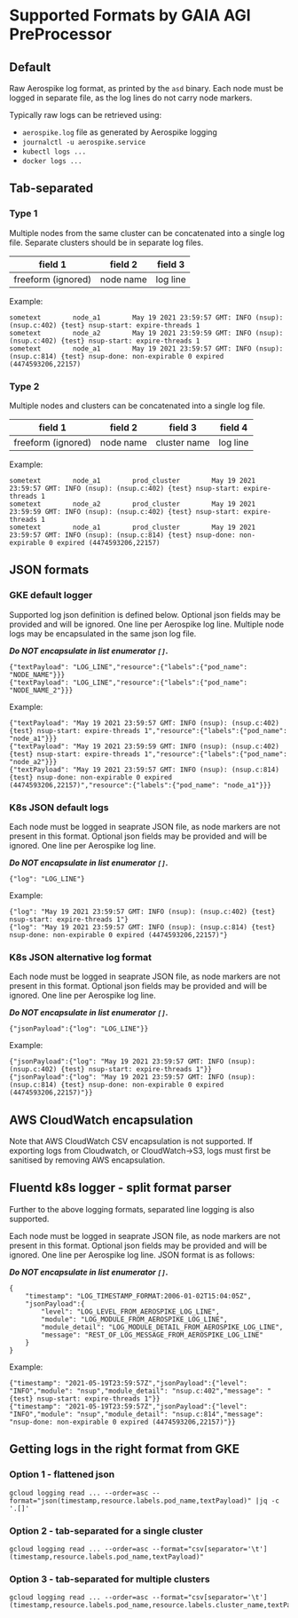 # Supported Formats by GAIA AGI PreProcessor

## Default

Raw Aerospike log format, as printed by the `asd` binary. Each node must be logged in separate file, as the log lines do not carry node markers.

Typically raw logs can be retrieved using:

* `aerospike.log` file as generated by Aerospike logging
* `journalctl -u aerospike.service`
* `kubectl logs ...`
* `docker logs ...`

## Tab-separated

### Type 1

Multiple nodes from the same cluster can be concatenated into a single log file. Separate clusters should be in separate log files.

field 1 | field 2 | field 3
--- | --- | ---
freeform (ignored) | node name | log line

Example:

```
sometext        node_a1        May 19 2021 23:59:57 GMT: INFO (nsup): (nsup.c:402) {test} nsup-start: expire-threads 1
sometext        node_a2        May 19 2021 23:59:59 GMT: INFO (nsup): (nsup.c:402) {test} nsup-start: expire-threads 1
sometext        node_a1        May 19 2021 23:59:57 GMT: INFO (nsup): (nsup.c:814) {test} nsup-done: non-expirable 0 expired (4474593206,22157)
```

### Type 2

Multiple nodes and clusters can be concatenated into a single log file.

field 1 | field 2 | field 3 | field 4
--- | --- | --- | ---
freeform (ignored) | node name | cluster name | log line

Example:

```
sometext        node_a1        prod_cluster        May 19 2021 23:59:57 GMT: INFO (nsup): (nsup.c:402) {test} nsup-start: expire-threads 1
sometext        node_a2        prod_cluster        May 19 2021 23:59:59 GMT: INFO (nsup): (nsup.c:402) {test} nsup-start: expire-threads 1
sometext        node_a1        prod_cluster        May 19 2021 23:59:57 GMT: INFO (nsup): (nsup.c:814) {test} nsup-done: non-expirable 0 expired (4474593206,22157)
```

## JSON formats

### GKE default logger

Supported log json definition is defined below. Optional json fields may be provided and will be ignored. One line per Aerospike log line. Multiple node logs may be encapsulated in the same json log file.

***Do NOT encapsulate in list enumerator `[]`.***

```
{"textPayload": "LOG_LINE","resource":{"labels":{"pod_name": "NODE_NAME"}}}
{"textPayload": "LOG_LINE","resource":{"labels":{"pod_name": "NODE_NAME_2"}}}
```

Example:

```
{"textPayload": "May 19 2021 23:59:57 GMT: INFO (nsup): (nsup.c:402) {test} nsup-start: expire-threads 1","resource":{"labels":{"pod_name": "node_a1"}}}
{"textPayload": "May 19 2021 23:59:59 GMT: INFO (nsup): (nsup.c:402) {test} nsup-start: expire-threads 1","resource":{"labels":{"pod_name": "node_a2"}}}
{"textPayload": "May 19 2021 23:59:57 GMT: INFO (nsup): (nsup.c:814) {test} nsup-done: non-expirable 0 expired (4474593206,22157)","resource":{"labels":{"pod_name": "node_a1"}}}
```

### K8s JSON default logs

Each node must be logged in seaprate JSON file, as node markers are not present in this format. Optional json fields may be provided and will be ignored. One line per Aerospike log line.

***Do NOT encapsulate in list enumerator `[]`.***

```
{"log": "LOG_LINE"}
```

Example:

```
{"log": "May 19 2021 23:59:57 GMT: INFO (nsup): (nsup.c:402) {test} nsup-start: expire-threads 1"}
{"log": "May 19 2021 23:59:57 GMT: INFO (nsup): (nsup.c:814) {test} nsup-done: non-expirable 0 expired (4474593206,22157)"}
```

### K8s JSON alternative log format

Each node must be logged in seaprate JSON file, as node markers are not present in this format. Optional json fields may be provided and will be ignored. One line per Aerospike log line.

***Do NOT encapsulate in list enumerator `[]`.***

```
{"jsonPayload":{"log": "LOG_LINE"}}
```

Example:

```
{"jsonPayload":{"log": "May 19 2021 23:59:57 GMT: INFO (nsup): (nsup.c:402) {test} nsup-start: expire-threads 1"}}
{"jsonPayload":{"log": "May 19 2021 23:59:57 GMT: INFO (nsup): (nsup.c:814) {test} nsup-done: non-expirable 0 expired (4474593206,22157)"}}
```

## AWS CloudWatch encapsulation

Note that AWS CloudWatch CSV encapsulation is not supported. If exporting logs from Cloudwatch, or CloudWatch->S3, logs must first be sanitised by removing AWS encapsulation.

## Fluentd k8s logger - split format parser

Further to the above logging formats, separated line logging is also supported.

Each node must be logged in seaprate JSON file, as node markers are not present in this format. Optional json fields may be provided and will be ignored. One line per Aerospike log line. JSON format is as follows:

***Do NOT encapsulate in list enumerator `[]`.***

```
{
    "timestamp": "LOG_TIMESTAMP_FORMAT:2006-01-02T15:04:05Z",
    "jsonPayload":{
        "level": "LOG_LEVEL_FROM_AEROSPIKE_LOG_LINE",
        "module": "LOG_MODULE_FROM_AEROSPIKE_LOG_LINE",
        "module_detail": "LOG_MODULE_DETAIL_FROM_AEROSPIKE_LOG_LINE",
        "message": "REST_OF_LOG_MESSAGE_FROM_AEROSPIKE_LOG_LINE"
    }
}
```

Example:

```
{"timestamp": "2021-05-19T23:59:57Z","jsonPayload":{"level": "INFO","module": "nsup","module_detail": "nsup.c:402","message": "{test} nsup-start: expire-threads 1"}}
{"timestamp": "2021-05-19T23:59:57Z","jsonPayload":{"level": "INFO","module": "nsup","module_detail": "nsup.c:814","message": "nsup-done: non-expirable 0 expired (4474593206,22157)"}}
```

## Getting logs in the right format from GKE

### Option 1 - flattened json

```
gcloud logging read ... --order=asc --format="json(timestamp,resource.labels.pod_name,textPayload)" |jq -c '.[]'
```

### Option 2 - tab-separated for a single cluster

```
gcloud logging read ... --order=asc --format="csv[separator='\t'](timestamp,resource.labels.pod_name,textPayload)"
```

### Option 3 - tab-separated for multiple clusters

```
gcloud logging read ... --order=asc --format="csv[separator='\t'](timestamp,resource.labels.pod_name,resource.labels.cluster_name,textPayload)"
```